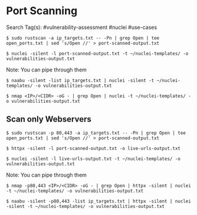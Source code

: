 # Port Scanning

Search Tag(s): #vulnerability-assessment #nuclei #use-cases

```
$ sudo rustscan -a ip_targets.txt -- -Pn | grep Open | tee open_ports.txt | sed 's/Open //' > port-scanned-output.txt

$ nuclei -silent -l port-scanned-output.txt -t ~/nuclei-templates/ -o vulnerabilities-output.txt
```

Note: You can pipe through them

```
$ naabu -silent -list ip_targets.txt | nuclei -silent -t ~/nuclei-templates/ -o vulnerabilities-output.txt

$ nmap <IP>/<CIDR> -oG - | grep Open | nuclei -t ~/nuclei-templates/ -o vulnerabilities-output.txt
```

## Scan only Webservers

```
$ sudo rustscan -p 80,443 -a ip_targets.txt -- -Pn | grep Open | tee open_ports.txt | sed 's/Open //' > port-scanned-output.txt

$ httpx -silent -l port-scanned-output.txt -o live-urls-output.txt

$ nuclei -silent -l live-urls-output.txt -t ~/nuclei-templates/ -o vulnerabilities-output.txt
```

Note: You can pipe through them

```
$ nmap -p80,443 <IP>/<CIDR> -oG - | grep Open | httpx -silent | nuclei -t ~/nuclei-templates/ -o vulnerabilities-output.txt

$ naabu -silent -p80,443 -list ip_targets.txt | httpx -silent | nuclei -silent -t ~/nuclei-templates/ -o vulnerabilities-output.txt
```